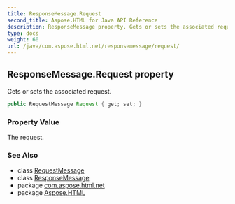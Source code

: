```yaml
---
title: ResponseMessage.Request
second_title: Aspose.HTML for Java API Reference
description: ResponseMessage property. Gets or sets the associated request
type: docs
weight: 60
url: /java/com.aspose.html.net/responsemessage/request/
---
```

## ResponseMessage.Request property

Gets or sets the associated request.

```java
public RequestMessage Request { get; set; }
```

### Property Value

The request.

### See Also

* class [RequestMessage](../../requestmessage/)
* class [ResponseMessage](../)
* package [com.aspose.html.net](../../../com.aspose.html.net/)
* package [Aspose.HTML](../../../)
